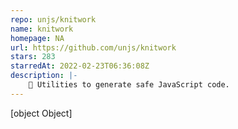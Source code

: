 ```yaml
---
repo: unjs/knitwork
name: knitwork
homepage: NA
url: https://github.com/unjs/knitwork
stars: 283
starredAt: 2022-02-23T06:36:08Z
description: |-
    🧶 Utilities to generate safe JavaScript code.
---
```


[object Object]
